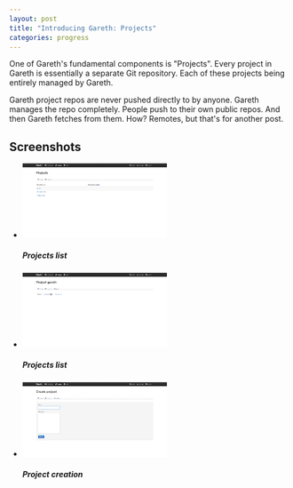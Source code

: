 ```yaml
---
layout: post
title: "Introducing Gareth: Projects"
categories: progress
---
```

One of Gareth's fundamental components is "Projects". Every project in Gareth is essentially a separate Git repository. Each of these projects being entirely managed by Gareth.

Gareth project repos are never pushed directly to by anyone. Gareth manages the repo completely. People push to their own public repos. And then Gareth fetches from them. How? Remotes, but that's for another post.

## Screenshots

<ul class="thumbnails" id="gallery" data-toggle="modal-gallery" data-target="#modal-gallery">
	<li class="span3">
		<div class="thumbnail">
			<a href="/screenshots/projects-view-2012-05-04.png" title="Projects list" rel="gallery">
				<img alt="" src="/screenshot-thumbs/projects-view-2012-05-04.png">
			</a>
			<div class="caption">
				<h5>Projects list</h5>
			</div>
		</div>
	</li>
	<li class="span3">
		<div class="thumbnail">
			<a href="/screenshots/project-view-2012-05-05.png" title="Project page" rel="gallery">
				<img alt="" src="/screenshot-thumbs/project-view-2012-05-05.png">
			</a>
			<div class="caption">
				<h5>Projects list</h5>
			</div>
		</div>
	</li>
	<li class="span3">
		<div class="thumbnail">
			<a href="/screenshots/project-create-2012-05-05.png" title="Project creation" rel="gallery">
				<img alt="" src="/screenshot-thumbs/project-create-2012-05-05.png">
			</a>
			<div class="caption">
				<h5>Project creation</h5>
			</div>
		</div>
	</li>
</ul>